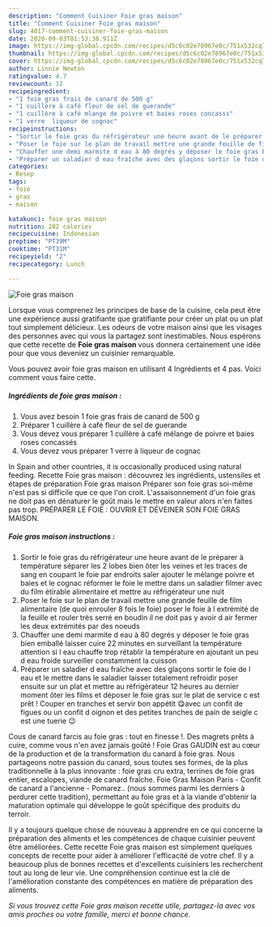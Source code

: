 ```yaml
---
description: "Comment Cuisiner Foie gras maison"
title: "Comment Cuisiner Foie gras maison"
slug: 4017-comment-cuisiner-foie-gras-maison
date: 2020-09-03T01:53:38.911Z
image: https://img-global.cpcdn.com/recipes/d5c6c02e78967e0c/751x532cq70/foie-gras-maison-photo-principale-de-la-recette.jpg
thumbnail: https://img-global.cpcdn.com/recipes/d5c6c02e78967e0c/751x532cq70/foie-gras-maison-photo-principale-de-la-recette.jpg
cover: https://img-global.cpcdn.com/recipes/d5c6c02e78967e0c/751x532cq70/foie-gras-maison-photo-principale-de-la-recette.jpg
author: Linnie Newton
ratingvalue: 4.7
reviewcount: 12
recipeingredient:
- "1 foie gras frais de canard de 500 g"
- "1 cuillère à café fleur de sel de guerande"
- "1 cuillère à café mlange de poivre et baies roses concasss"
- "1 verre  liqueur de cognac"
recipeinstructions:
- "Sortir le foie gras du réfrigérateur une heure avant de le préparer à température séparer les 2 lobes bien ôter les veines et les traces de sang en coupant le foie par endroits saler ajouter le mélange poivre et baies et le cognac réformer le foie le mettre dans un saladier filmer avec du film étirable alimentaire et mettre au réfrigérateur une nuit"
- "Poser le foie sur le plan de travail mettre une grande feuille de film alimentaire (de quoi enrouler 8 fois le foie) poser le foie à l extrémité de la feuille et rouler très serré en boudin il ne doit pas y avoir d air fermer les deux extrémités par des noeuds"
- "Chauffer une demi marmite d eau à 80 degrés y déposer le foie gras bien emballé laisser cuire 22 minutes en surveillant la température attention si l eau chauffe trop rétablir la température en ajoutant un peu d eau froide surveiller constamment la cuisson"
- "Préparer un saladier d eau fraîche avec des glaçons sortir le foie de l eau et le mettre dans le saladier laisser totalement refroidir poser ensuite sur un plat et mettre au réfrigérateur 12 heures au dernier moment ôter les films et déposer le foie gras sur le plat de service c est prêt ! Couper en tranches et servir bon appétit 😋avec un confit de figues ou un confit d oignon et des petites tranches de pain de seigle c est une tuerie 😉"
categories:
- Resep
tags:
- foie
- gras
- maison

katakunci: foie gras maison 
nutrition: 282 calories
recipecuisine: Indonesian
preptime: "PT39M"
cooktime: "PT31M"
recipeyield: "2"
recipecategory: Lunch

---
```



![Foie gras maison](https://img-global.cpcdn.com/recipes/d5c6c02e78967e0c/751x532cq70/foie-gras-maison-photo-principale-de-la-recette.jpg)

Lorsque vous comprenez les principes de base de la cuisine, cela peut être une expérience aussi gratifiante que gratifiante pour créer un plat ou un plat tout simplement délicieux. Les odeurs de votre maison ainsi que les visages des personnes avec qui vous la partagez sont inestimables. Nous espérons que cette recette de <strong> Foie gras maison </strong> vous donnera certainement une idée pour que vous deveniez un cuisinier remarquable.

<!--inarticleads1-->

Vous pouvez avoir foie gras maison en utilisant 4 Ingrédients et 4 pas. Voici comment vous faire cette.

##### Ingrédients de foie gras maison :

1. Vous avez besoin 1 foie gras frais de canard de 500 g
1. Préparer 1 cuillère à café fleur de sel de guerande
1. Vous devez vous préparer 1 cuillère à café mélange de poivre et baies roses concassés
1. Vous devez vous préparer 1 verre à liqueur de cognac


In Spain and other countries, it is occasionally produced using natural feeding. Recette Foie gras maison : découvrez les ingrédients, ustensiles et étapes de préparation Foie gras maison Préparer son foie gras soi-même n&#39;est pas si difficile que ce que l&#39;on croit. L&#39;assaisonnement d&#39;un foie gras ne doit pas en dénaturer le goût mais le mettre en valeur alors n&#39;en faites pas trop. PRÉPARER LE FOIE : OUVRIR ET DÉVEINER SON FOIE GRAS MAISON. 

<!--inarticleads2-->

##### Foie gras maison instructions :

1. Sortir le foie gras du réfrigérateur une heure avant de le préparer à température séparer les 2 lobes bien ôter les veines et les traces de sang en coupant le foie par endroits saler ajouter le mélange poivre et baies et le cognac réformer le foie le mettre dans un saladier filmer avec du film étirable alimentaire et mettre au réfrigérateur une nuit
1. Poser le foie sur le plan de travail mettre une grande feuille de film alimentaire (de quoi enrouler 8 fois le foie) poser le foie à l extrémité de la feuille et rouler très serré en boudin il ne doit pas y avoir d air fermer les deux extrémités par des noeuds
1. Chauffer une demi marmite d eau à 80 degrés y déposer le foie gras bien emballé laisser cuire 22 minutes en surveillant la température attention si l eau chauffe trop rétablir la température en ajoutant un peu d eau froide surveiller constamment la cuisson
1. Préparer un saladier d eau fraîche avec des glaçons sortir le foie de l eau et le mettre dans le saladier laisser totalement refroidir poser ensuite sur un plat et mettre au réfrigérateur 12 heures au dernier moment ôter les films et déposer le foie gras sur le plat de service c est prêt ! Couper en tranches et servir bon appétit 😋avec un confit de figues ou un confit d oignon et des petites tranches de pain de seigle c est une tuerie 😉


Cous de canard farcis au foie gras : tout en finesse !. Des magrets prêts à cuire, comme vous n&#39;en avez jamais goûté ! Foie Gras GAUDIN est au cœur de la production et de la transformation du canard à foie gras. Nous partageons notre passion du canard, sous toutes ses formes, de la plus traditionnelle à la plus innovante : foie gras cru extra, terrines de foie gras entier, escalopes, viande de canard fraîche. Foie Gras Maison Paris - Confit de canard a l&#39;ancienne - Pomarez.. (nous sommes parmi les derniers à perdurer cette tradition), permettant au foie gras et à la viande d&#39;obtenir la maturation optimale qui développe le goût spécifique des produits du terroir. 

<!--inarticleads1-->

<p>
Il y a toujours quelque chose de nouveau à apprendre en ce qui concerne la préparation des aliments et les compétences de chaque cuisinier peuvent être améliorées. Cette recette Foie gras maison est simplement quelques concepts de recette pour aider à améliorer l'efficacité de votre chef. Il y a beaucoup plus de bonnes recettes et d'excellents cuisiniers les recherchent tout au long de leur vie. Une compréhension continue est la clé de l'amélioration constante des compétences en matière de préparation des aliments.
</p>

<p>
<i>Si vous trouvez cette Foie gras maison recette utile, partagez-la avec vos amis proches ou votre famille, merci et bonne chance.</i>
</p>
